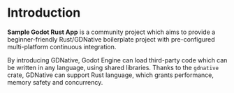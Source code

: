 # Introduction

**Sample Godot Rust App** is a community project which aims to provide a beginner-friendly Rust/GDNative boilerplate project with pre-configured multi-platform continuous integration.

By introducing GDNative, Godot Engine can load third-party code which can be written in any language, using shared libraries. Thanks to the `gdnative` crate, GDNative can support Rust language, which grants performance, memory safety and concurrency.

